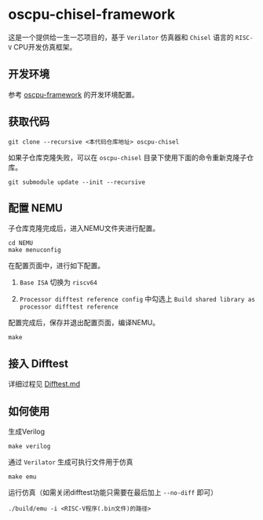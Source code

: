 # oscpu-chisel-framework

这是一个提供给一生一芯项目的，基于 `Verilator` 仿真器和 `Chisel` 语言的 `RISC-V` CPU开发仿真框架。

## 开发环境

参考 [oscpu-framework](https://github.com/OSCPU/oscpu-framework) 的开发环境配置。

## 获取代码

```
git clone --recursive <本代码仓库地址> oscpu-chisel
```

如果子仓库克隆失败，可以在 `oscpu-chisel` 目录下使用下面的命令重新克隆子仓库。

```
git submodule update --init --recursive
```

## 配置 NEMU

子仓库克隆完成后，进入NEMU文件夹进行配置。

```
cd NEMU
make menuconfig
```

在配置页面中，进行如下配置。

1. `Base ISA` 切换为 `riscv64`

1. `Processor difftest reference config` 中勾选上 `Build shared library as processor difftest reference`

配置完成后，保存并退出配置页面，编译NEMU。

```
make
```

## 接入 Difftest

详细过程见 [Difftest.md](./Difftest.md)

## 如何使用

生成Verilog

```
make verilog
```

通过 `Verilator` 生成可执行文件用于仿真

```
make emu
```

运行仿真（如需关闭difftest功能只需要在最后加上 `--no-diff` 即可）

```
./build/emu -i <RISC-V程序(.bin文件)的路径>
```
